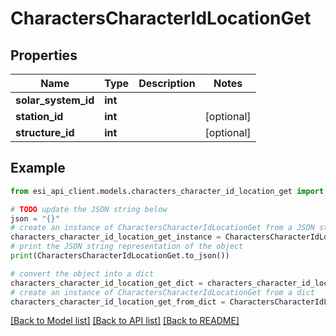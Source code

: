 # CharactersCharacterIdLocationGet


## Properties

Name | Type | Description | Notes
------------ | ------------- | ------------- | -------------
**solar_system_id** | **int** |  | 
**station_id** | **int** |  | [optional] 
**structure_id** | **int** |  | [optional] 

## Example

```python
from esi_api_client.models.characters_character_id_location_get import CharactersCharacterIdLocationGet

# TODO update the JSON string below
json = "{}"
# create an instance of CharactersCharacterIdLocationGet from a JSON string
characters_character_id_location_get_instance = CharactersCharacterIdLocationGet.from_json(json)
# print the JSON string representation of the object
print(CharactersCharacterIdLocationGet.to_json())

# convert the object into a dict
characters_character_id_location_get_dict = characters_character_id_location_get_instance.to_dict()
# create an instance of CharactersCharacterIdLocationGet from a dict
characters_character_id_location_get_from_dict = CharactersCharacterIdLocationGet.from_dict(characters_character_id_location_get_dict)
```
[[Back to Model list]](../README.md#documentation-for-models) [[Back to API list]](../README.md#documentation-for-api-endpoints) [[Back to README]](../README.md)


